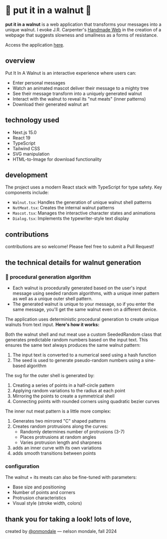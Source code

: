 # 🌰 put it in a walnut 🌰

**put it in a walnut** is a web application that transforms your messages into a unique walnut. I evoke J.R. Carpenter's [Handmade Web](https://luckysoap.com/statements/handmadeweb.html) in the creation of a webpage that suggests slowness and smallness as a forms of resistance.

Access the application [here](https://walnut-generator.vercel.app/).

## overview

Put It In A Walnut is an interactive experience where users can:

- Enter personal messages
- Watch an animated mascot deliver their message to a mighty tree
- See their message transform into a uniquely generated walnut
- Interact with the walnut to reveal its "nut meats" (inner patterns)
- Download their generated walnut art

## technology used

- Next.js 15.0
- React 19
- TypeScript
- Tailwind CSS
- SVG manipulation
- HTML-to-Image for download functionality

## development

The project uses a modern React stack with TypeScript for type safety. Key components include:

- `Walnut.tsx`: Handles the generation of unique walnut shell patterns
- `NutMeat.tsx`: Creates the internal walnut patterns
- `Mascot.tsx`: Manages the interactive character states and animations
- `Dialog.tsx`: Implements the typewriter-style text display

## contributions

contributions are so welcome! Please feel free to submit a Pull Request!

## the technical details for walnut generation

### 🌰 procedural generation algorithm

- Each walnut is procedurally generated based on the user's input message using seeded random algorithms, with a unique inner pattern as well as a unique outer shell pattern.
- The generated walnut is unique to your message, so if you enter the same message, you'll get the same walnut even on a different device.

The application uses deterministic procedural generation to create unique walnuts from text input. **Here's how it works:**

Both the walnut shell and nut meat use a custom SeededRandom class that generates predictable random numbers based on the input text. This ensures the same text always produces the same walnut pattern:

1. The input text is converted to a numerical seed using a hash function
2. The seed is used to generate pseudo-random numbers using a sine-based algorithm

The svg for the outer shell is generated by:

1. Creating a series of points in a half-circle pattern
2. Applying random variations to the radius at each point
3. Mirroring the points to create a symmetrical shell
4. Connecting points with rounded corners using quadratic bezier curves

The inner nut meat pattern is a little more complex:

1. Generates two mirrored "C" shaped patterns
2. Creates random protrusions along the curves:
   - Randomly determines number of protrusions (3-7)
   - Places protrusions at random angles
   - Varies protrusion length and sharpness
3. adds an inner curve with its own variations
4. adds smooth transitions between points

### configuration

The walnut + its meats can also be fine-tuned with parameters:

- Base size and positioning
- Number of points and corners
- Protrusion characteristics
- Visual style (stroke width, colors)

## thank you for taking a look! lots of love,

created by [@onmondale](https://github.com/onmondale) — nelson mondale, fall 2024

